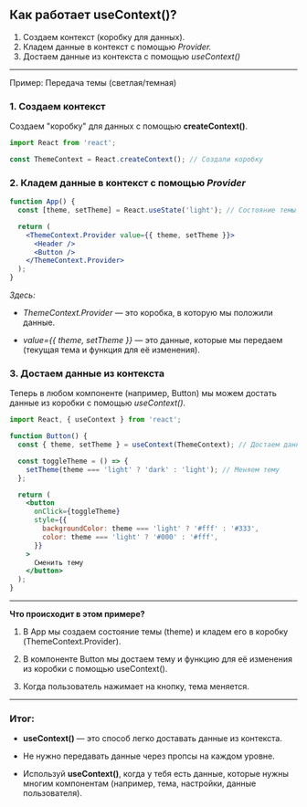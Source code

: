 ## Как работает useContext()?

1. Создаем контекст (коробку для данных).
2. Кладем данные в контекст с помощью *Provider.*
3. Достаем данные из контекста с помощью *useContext()*

---
Пример: Передача темы (светлая/темная)
### 1. Создаем контекст
   Создаем "коробку" для данных с помощью **createContext()**.
```jsx
import React from 'react';

const ThemeContext = React.createContext(); // Создали коробку
```
### 2. Кладем данные в контекст с помощью *Provider* 

```jsx
function App() {
  const [theme, setTheme] = React.useState('light'); // Состояние темы

  return (
    <ThemeContext.Provider value={{ theme, setTheme }}>
      <Header />
      <Button />
    </ThemeContext.Provider>
  );
}
```
*Здесь:*

- *ThemeContext.Provider* — это коробка, в которую мы положили данные.

- *value={{ theme, setTheme }}* — это данные, которые мы передаем (текущая тема и функция для её изменения).

### 3. Достаем данные из контекста

Теперь в любом компоненте (например, Button) мы можем достать данные из коробки с помощью *useContext()*.

```jsx
import React, { useContext } from 'react';

function Button() {
  const { theme, setTheme } = useContext(ThemeContext); // Достаем данные из коробки

  const toggleTheme = () => {
    setTheme(theme === 'light' ? 'dark' : 'light'); // Меняем тему
  };

  return (
    <button
      onClick={toggleTheme}
      style={{
        backgroundColor: theme === 'light' ? '#fff' : '#333',
        color: theme === 'light' ? '#000' : '#fff',
      }}
    >
      Сменить тему
    </button>
  );
}
```
---
**Что происходит в этом примере?**
1. В App мы создаем состояние темы (theme) и кладем его в коробку (ThemeContext.Provider).

2. В компоненте Button мы достаем тему и функцию для её изменения из коробки с помощью useContext().

3. Когда пользователь нажимает на кнопку, тема меняется.

---
### Итог:
- **useContext()** — это способ легко доставать данные из контекста.

- Не нужно передавать данные через пропсы на каждом уровне.

- Используй **useContext()**, когда у тебя есть данные, которые нужны многим компонентам (например, тема, настройки, данные пользователя).

